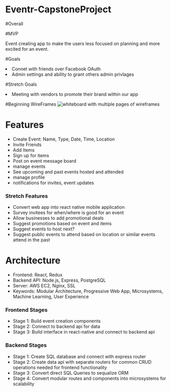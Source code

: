 # Eventr-CapstoneProject



#Overall



#MVP
<p>Event creating app to make the users less focused on planning and more excited for an event.</p>

#Goals
<li>Connet with friends over Facebook OAuth</li>
<li>Admin settings and ability to grant others admin privlages</li>



#Stretch Goals
<li>Meeting with vendors to promote their brand within our app</li>




#Beginning WireFrames
<img src="" alt="whiteboard with multiple pages of wireframes"/>


# Features
* Create Event: Name, Type, Date, Time, Location
* Invite Friends
* Add Items
* Sign up for items
* Post on event message board
* manage events
* See upcoming and past events hosted and attended
* manage profile
* notifications for invites, event updates

### Stretch Features
* Convert web app into react native mobile application
* Survey invitees for when/where is good for an event
* Allow businesses to add promotional deals
* Suggest promotions based on event and items
* Suggest events to host next?
* Suggest public events to attend based on location or similar events attend in the past


# Architecture
* Frontend: React, Redux
* Backend API: Node.js, Express, PostgreSQL    
* Server: AWS EC2, Nginx, SSL
* Keywords: Modular Architecture, Progressive Web App, Microsystems, Machine Learning, User Experience

### Frontend Stages
* Stage 1: Build event creation components
* Stage 2: Connect to backend api for data
* Stage 3: Build interface in react-native and connect to backend api


### Backend Stages
* Stage 1: Create SQL database and connect with express router
* Stage 2: Create data api with separate routers for common CRUD operations needed for frontend functionality
* Stage 3: Convert direct SQL Queries to sequalize ORM
* Stage 4: Convert modular routes and components into microsystems for scalability
